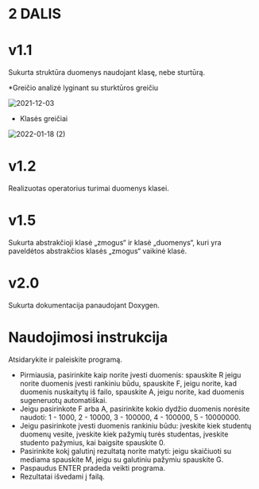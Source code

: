 # 2 DALIS

# v1.1

Sukurta struktūra duomenys naudojant klasę, nebe sturtūrą. 

*Greičio analizė lyginant su sturktūros greičiu

![2021-12-03](https://user-images.githubusercontent.com/91305186/149848937-c54f8e08-301e-4f09-921e-6177e48459dc.png)
* Klasės greičiai

![2022-01-18 (2)](https://user-images.githubusercontent.com/91305186/149849241-1a05d76f-e6f4-4af3-aa55-8e59a67988ee.png)

# v1.2

Realizuotas operatorius turimai duomenys klasei. 

# v1.5

Sukurta abstrakčioji klasė „zmogus“ ir klasė „duomenys“, kuri yra paveldėtos abstrakčios klasės „zmogus“ vaikinė klasė.

# v2.0

Sukurta dokumentacija panaudojant Doxygen.

# Naudojimosi instrukcija

Atsidarykite ir paleiskite programą. 
* Pirmiausia, pasirinkite kaip norite įvesti duomenis: spauskite R jeigu norite duomenis įvesti rankiniu būdu, spauskite F, jeigu norite, kad duomenis nuskaitytų iš failo, spauskite A, jeigu norite, kad duomenis sugeneruotų automatiškai.
* Jeigu pasirinkote F arba A, pasirinkite kokio dydžio duomenis norėsite naudoti: 1 - 1000, 2 - 10000, 3 - 100000, 4 - 100000, 5 - 10000000.
* Jeigu pasirinkote įvesti duomenis rankiniu būdu: įveskite kiek studentų duomenų vesite, įveskite kiek pažymių turės studentas, įveskite studento pažymius, kai baigsite spauskite 0.
* Pasirinkite kokį galutinį rezultatą norite matyti: jeigu skaičiuoti su mediama spauskite M, jeigu su galutiniu pažymiu spauskite G.
* Paspaudus ENTER pradeda veikti programa. 
* Rezultatai išvedami į failą. 
